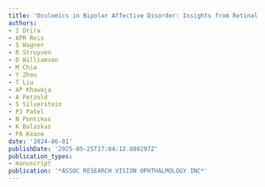 ```yaml
---
title: 'Oculomics in Bipolar Affective Disorder: Insights from Retinal Imaging'
authors:
- I Drira
- APR Reis
- S Wagner
- R Struyven
- D Williamson
- M Chia
- Y Zhou
- T Liu
- AP Khawaja
- A Petzold
- S Silverstein
- PJ Patel
- N Pontikos
- K Balaskas
- PA Keane
date: '2024-06-01'
publishDate: '2025-05-25T17:04:12.080297Z'
publication_types:
- manuscript
publication: '*ASSOC RESEARCH VISION OPHTHALMOLOGY INC*'
---
```

